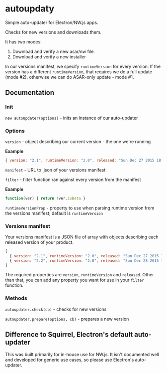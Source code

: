 # autoupdaty
Simple auto-updater for Electron/NW.js apps.

Checks for new versions and downloads them.

It has two modes: 

1. Download and verify a new asar/nw file.
2. Download and verify a new installer

In our versions manifest, we specify ``runtimeVersion`` for every version. If the version has a different ``runtimeVersion``, that requires we do a full update (mode #2), otherwise we can do ASAR-only update - mode #1.

## Documentation

### Init
``new autoUpdater(options)`` - inits an instance of our auto-updater

### Options
``version`` - object describing our current version - the one we're running

**Example**
```javascript
{ version: "2.1", runtimeVersion: "2.0", released: "Sun Dec 27 2015 18:41:58 GMT+0200 (EET)" }
```

``manifest`` - URL to .json of your versions manifest

``filter`` - filter function ran against every version from the manifest

**Example**
```javascript
function(ver) { return !ver.isBeta }
```

``runtimeVersionProp`` - property to use when parsing runtime version from the versions manifest; default is ``runtimeVersion``


### Versions manifest

Your versions manifest is a JSON file of array with objects describing each released version of your product.

```javascript
[
  { version: "2.1", runtimeVersion: "2.0", released: "Sun Dec 27 2015 18:41:58 GMT+0200 (EET)" },
  { version: "2.2", runtimeVersion: "2.0", released: "Sun Dec 28 2015 18:00:00 GMT+0200 (EET)", isBeta: true }
]
```

The required properties are ``version``, ``runtimeVersion`` and ``released``. Other than that, you can add any property you want for use in your ``filter`` function.

### Methods 

``autoupdater.check(cb)`` - checks for new versions

``autoupdater.prepare(options, cb)`` - prepares a new version


## Difference to Squirrel, Electron's default auto-updater

This was built primarily for in-house use for NW.js. It isn't documented well and developed for generic use cases, so please use Electron's auto-updater.

